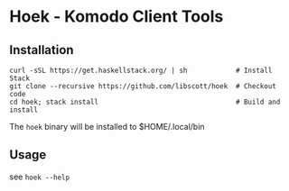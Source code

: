 # Hoek - Komodo Client Tools                                              
                                                                          
## Installation                                                           

```shell
curl -sSL https://get.haskellstack.org/ | sh            # Install Stack
git clone --recursive https://github.com/libscott/hoek  # Checkout code
cd hoek; stack install                                  # Build and install   
```

The `hoek` binary will be installed to $HOME/.local/bin                   

## Usage

see `hoek --help`

